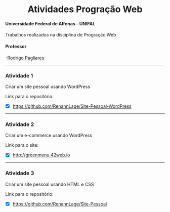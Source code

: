 <div align="center">
<h1> Atividades Progração Web </h1>
</div>

#### Universidade Federal de Alfenas - UNIFAL
Trabalhos realizados na disciplina de Progração Web

#### Professor
-[Rodrigo Pagliares](https://github.com/pagliares)

<hr>

### Atividade 1
Criar um site pessoal usando WordPress

Link para o repositório:
- [x] https://github.com/RenannLage/Site-Pessoal-WordPress

<hr>

### Atividade 2
Criar um e-commerce usando WordPress

Link para o site:
- [x] http://greenmenu.42web.io

<hr>

### Atividade 3
Criar um site pessoal usando HTML e CSS

Link para o repositório:
- [x] https://github.com/RenannLage/Site-Pessoal
